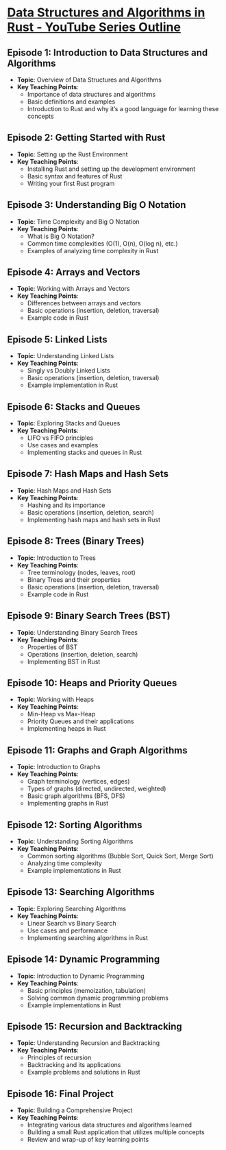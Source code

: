 # [Data Structures and Algorithms in Rust - YouTube Series Outline](https://www.youtube.com/playlist?list=PLl0-VFGqwyIvRpNnBcypGKITG2gRip1QD)

## Episode 1: Introduction to Data Structures and Algorithms

- **Topic**: Overview of Data Structures and Algorithms
- **Key Teaching Points**:
  - Importance of data structures and algorithms
  - Basic definitions and examples
  - Introduction to Rust and why it’s a good language for learning these concepts

## Episode 2: Getting Started with Rust

- **Topic**: Setting up the Rust Environment
- **Key Teaching Points**:
  - Installing Rust and setting up the development environment
  - Basic syntax and features of Rust
  - Writing your first Rust program

## Episode 3: Understanding Big O Notation

- **Topic**: Time Complexity and Big O Notation
- **Key Teaching Points**:
  - What is Big O Notation?
  - Common time complexities (O(1), O(n), O(log n), etc.)
  - Examples of analyzing time complexity in Rust

## Episode 4: Arrays and Vectors

- **Topic**: Working with Arrays and Vectors
- **Key Teaching Points**:
  - Differences between arrays and vectors
  - Basic operations (insertion, deletion, traversal)
  - Example code in Rust

## Episode 5: Linked Lists

- **Topic**: Understanding Linked Lists
- **Key Teaching Points**:
  - Singly vs Doubly Linked Lists
  - Basic operations (insertion, deletion, traversal)
  - Example implementation in Rust

## Episode 6: Stacks and Queues

- **Topic**: Exploring Stacks and Queues
- **Key Teaching Points**:
  - LIFO vs FIFO principles
  - Use cases and examples
  - Implementing stacks and queues in Rust

## Episode 7: Hash Maps and Hash Sets

- **Topic**: Hash Maps and Hash Sets
- **Key Teaching Points**:
  - Hashing and its importance
  - Basic operations (insertion, deletion, search)
  - Implementing hash maps and hash sets in Rust

## Episode 8: Trees (Binary Trees)

- **Topic**: Introduction to Trees
- **Key Teaching Points**:
  - Tree terminology (nodes, leaves, root)
  - Binary Trees and their properties
  - Basic operations (insertion, deletion, traversal)
  - Example code in Rust

## Episode 9: Binary Search Trees (BST)

- **Topic**: Understanding Binary Search Trees
- **Key Teaching Points**:
  - Properties of BST
  - Operations (insertion, deletion, search)
  - Implementing BST in Rust

## Episode 10: Heaps and Priority Queues

- **Topic**: Working with Heaps
- **Key Teaching Points**:
  - Min-Heap vs Max-Heap
  - Priority Queues and their applications
  - Implementing heaps in Rust

## Episode 11: Graphs and Graph Algorithms

- **Topic**: Introduction to Graphs
- **Key Teaching Points**:
  - Graph terminology (vertices, edges)
  - Types of graphs (directed, undirected, weighted)
  - Basic graph algorithms (BFS, DFS)
  - Implementing graphs in Rust

## Episode 12: Sorting Algorithms

- **Topic**: Understanding Sorting Algorithms
- **Key Teaching Points**:
  - Common sorting algorithms (Bubble Sort, Quick Sort, Merge Sort)
  - Analyzing time complexity
  - Example implementations in Rust

## Episode 13: Searching Algorithms

- **Topic**: Exploring Searching Algorithms
- **Key Teaching Points**:
  - Linear Search vs Binary Search
  - Use cases and performance
  - Implementing searching algorithms in Rust

## Episode 14: Dynamic Programming

- **Topic**: Introduction to Dynamic Programming
- **Key Teaching Points**:
  - Basic principles (memoization, tabulation)
  - Solving common dynamic programming problems
  - Example implementations in Rust

## Episode 15: Recursion and Backtracking

- **Topic**: Understanding Recursion and Backtracking
- **Key Teaching Points**:
  - Principles of recursion
  - Backtracking and its applications
  - Example problems and solutions in Rust

## Episode 16: Final Project

- **Topic**: Building a Comprehensive Project
- **Key Teaching Points**:
  - Integrating various data structures and algorithms learned
  - Building a small Rust application that utilizes multiple concepts
  - Review and wrap-up of key learning points
